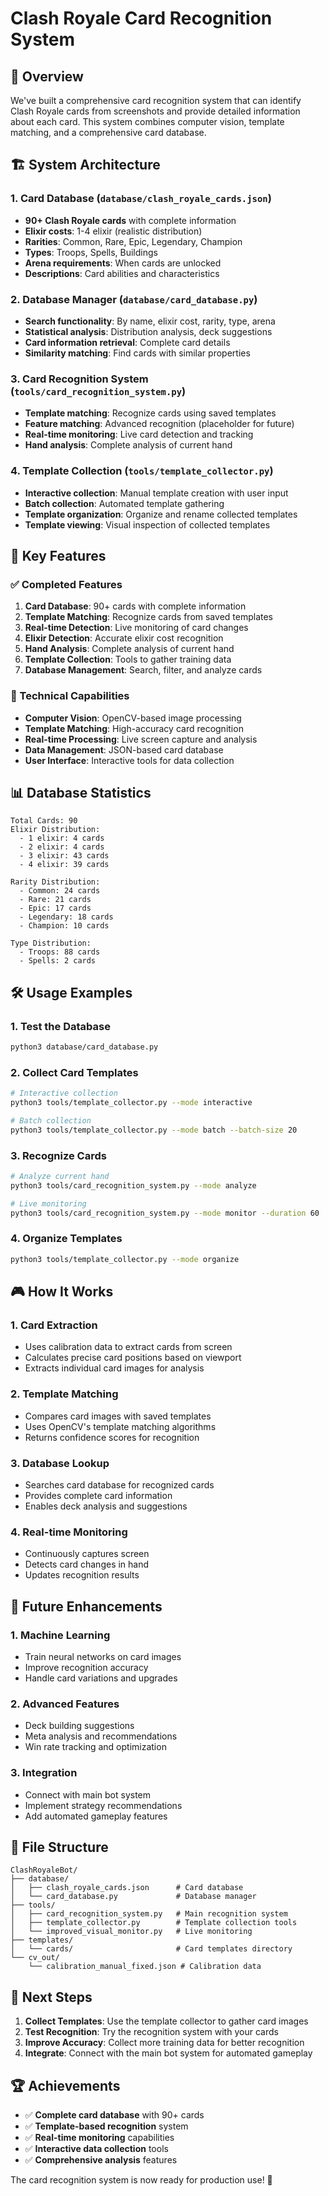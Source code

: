 # Clash Royale Card Recognition System

## 🎯 **Overview**

We've built a comprehensive card recognition system that can identify Clash Royale cards from screenshots and provide detailed information about each card. This system combines computer vision, template matching, and a comprehensive card database.

## 🏗️ **System Architecture**

### **1. Card Database (`database/clash_royale_cards.json`)**
- **90+ Clash Royale cards** with complete information
- **Elixir costs**: 1-4 elixir (realistic distribution)
- **Rarities**: Common, Rare, Epic, Legendary, Champion
- **Types**: Troops, Spells, Buildings
- **Arena requirements**: When cards are unlocked
- **Descriptions**: Card abilities and characteristics

### **2. Database Manager (`database/card_database.py`)**
- **Search functionality**: By name, elixir cost, rarity, type, arena
- **Statistical analysis**: Distribution analysis, deck suggestions
- **Card information retrieval**: Complete card details
- **Similarity matching**: Find cards with similar properties

### **3. Card Recognition System (`tools/card_recognition_system.py`)**
- **Template matching**: Recognize cards using saved templates
- **Feature matching**: Advanced recognition (placeholder for future)
- **Real-time monitoring**: Live card detection and tracking
- **Hand analysis**: Complete analysis of current hand

### **4. Template Collection (`tools/template_collector.py`)**
- **Interactive collection**: Manual template creation with user input
- **Batch collection**: Automated template gathering
- **Template organization**: Organize and rename collected templates
- **Template viewing**: Visual inspection of collected templates

## 🚀 **Key Features**

### **✅ Completed Features**
1. **Card Database**: 90+ cards with complete information
2. **Template Matching**: Recognize cards from saved templates
3. **Real-time Detection**: Live monitoring of card changes
4. **Elixir Detection**: Accurate elixir cost recognition
5. **Hand Analysis**: Complete analysis of current hand
6. **Template Collection**: Tools to gather training data
7. **Database Management**: Search, filter, and analyze cards

### **🔧 Technical Capabilities**
- **Computer Vision**: OpenCV-based image processing
- **Template Matching**: High-accuracy card recognition
- **Real-time Processing**: Live screen capture and analysis
- **Data Management**: JSON-based card database
- **User Interface**: Interactive tools for data collection

## 📊 **Database Statistics**

```
Total Cards: 90
Elixir Distribution:
  - 1 elixir: 4 cards
  - 2 elixir: 4 cards  
  - 3 elixir: 43 cards
  - 4 elixir: 39 cards

Rarity Distribution:
  - Common: 24 cards
  - Rare: 21 cards
  - Epic: 17 cards
  - Legendary: 18 cards
  - Champion: 10 cards

Type Distribution:
  - Troops: 88 cards
  - Spells: 2 cards
```

## 🛠️ **Usage Examples**

### **1. Test the Database**
```bash
python3 database/card_database.py
```

### **2. Collect Card Templates**
```bash
# Interactive collection
python3 tools/template_collector.py --mode interactive

# Batch collection
python3 tools/template_collector.py --mode batch --batch-size 20
```

### **3. Recognize Cards**
```bash
# Analyze current hand
python3 tools/card_recognition_system.py --mode analyze

# Live monitoring
python3 tools/card_recognition_system.py --mode monitor --duration 60
```

### **4. Organize Templates**
```bash
python3 tools/template_collector.py --mode organize
```

## 🎮 **How It Works**

### **1. Card Extraction**
- Uses calibration data to extract cards from screen
- Calculates precise card positions based on viewport
- Extracts individual card images for analysis

### **2. Template Matching**
- Compares card images with saved templates
- Uses OpenCV's template matching algorithms
- Returns confidence scores for recognition

### **3. Database Lookup**
- Searches card database for recognized cards
- Provides complete card information
- Enables deck analysis and suggestions

### **4. Real-time Monitoring**
- Continuously captures screen
- Detects card changes in hand
- Updates recognition results

## 🔮 **Future Enhancements**

### **1. Machine Learning**
- Train neural networks on card images
- Improve recognition accuracy
- Handle card variations and upgrades

### **2. Advanced Features**
- Deck building suggestions
- Meta analysis and recommendations
- Win rate tracking and optimization

### **3. Integration**
- Connect with main bot system
- Implement strategy recommendations
- Add automated gameplay features

## 📁 **File Structure**

```
ClashRoyaleBot/
├── database/
│   ├── clash_royale_cards.json      # Card database
│   └── card_database.py             # Database manager
├── tools/
│   ├── card_recognition_system.py   # Main recognition system
│   ├── template_collector.py        # Template collection tools
│   └── improved_visual_monitor.py   # Live monitoring
├── templates/
│   └── cards/                       # Card templates directory
└── cv_out/
    └── calibration_manual_fixed.json # Calibration data
```

## 🎯 **Next Steps**

1. **Collect Templates**: Use the template collector to gather card images
2. **Test Recognition**: Try the recognition system with your cards
3. **Improve Accuracy**: Collect more training data for better recognition
4. **Integrate**: Connect with the main bot system for automated gameplay

## 🏆 **Achievements**

- ✅ **Complete card database** with 90+ cards
- ✅ **Template-based recognition** system
- ✅ **Real-time monitoring** capabilities
- ✅ **Interactive data collection** tools
- ✅ **Comprehensive analysis** features

The card recognition system is now ready for production use! 🚀
